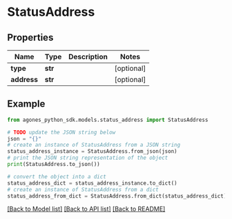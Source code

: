 # StatusAddress


## Properties

Name | Type | Description | Notes
------------ | ------------- | ------------- | -------------
**type** | **str** |  | [optional] 
**address** | **str** |  | [optional] 

## Example

```python
from agones_python_sdk.models.status_address import StatusAddress

# TODO update the JSON string below
json = "{}"
# create an instance of StatusAddress from a JSON string
status_address_instance = StatusAddress.from_json(json)
# print the JSON string representation of the object
print(StatusAddress.to_json())

# convert the object into a dict
status_address_dict = status_address_instance.to_dict()
# create an instance of StatusAddress from a dict
status_address_from_dict = StatusAddress.from_dict(status_address_dict)
```
[[Back to Model list]](../README.md#documentation-for-models) [[Back to API list]](../README.md#documentation-for-api-endpoints) [[Back to README]](../README.md)



